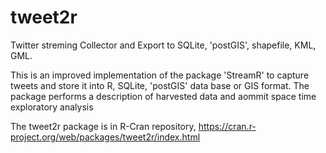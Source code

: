 # tweet2r
Twitter streming Collector and Export to SQLite, 'postGIS', shapefile, KML, GML.

 This is an improved implementation of the package 'StreamR' to capture tweets and store it into R, SQLite, 'postGIS' data base or GIS format. The package performs a description of harvested data and aommit space time exploratory analysis

The tweet2r package is in R-Cran repository, https://cran.r-project.org/web/packages/tweet2r/index.html
